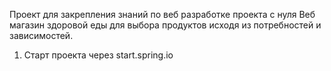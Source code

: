 Проект для закрепления знаний по веб разработке проекта с нуля
Веб магазин здоровой еды для выбора продуктов исходя из потребностей и зависимостей.
1. Старт проекта через start.spring.io
